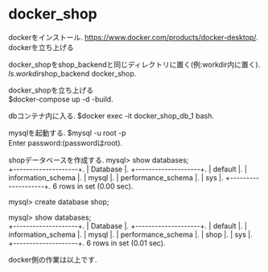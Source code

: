 # docker_shop
dockerをインストール. 
https://www.docker.com/products/docker-desktop/. 
dockerを立ち上げる  
  
docker_shopをshop_backendと同じディレクトリに置く(例:workdir内に置く). 
$ls. 
workdir$shop_backend docker_shop. 
  
docker_shopを立ち上げる  
$docker-compose up -d -build. 
  
dbコンテナ内に入る. 
$docker exec -it docker_shop_db_1 bash. 
  
mysqlを起動する. 
$mysql -u root -p  
Enter password:(passwordはroot). 
  
shopデータベースを作成する. 
mysql> show databases;  
+--------------------+. 
| Database           |. 
+--------------------+. 
| default            |. 
| information_schema |. 
| mysql              |. 
| performance_schema |. 
| sys                |. 
+--------------------+. 
6 rows in set (0.00 sec). 
  
mysql> create database shop;  
  
mysql> show databases;  
+--------------------+. 
| Database           |. 
+--------------------+. 
| default            |. 
| information_schema |. 
| mysql              |. 
| performance_schema |. 
| shop               |. 
| sys                |. 
+--------------------+. 
6 rows in set (0.01 sec). 
  
docker側の作業は以上です. 
